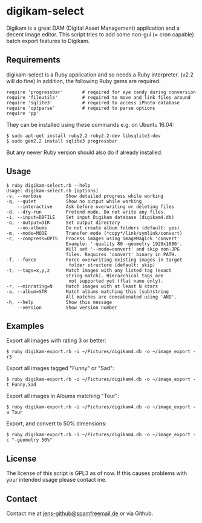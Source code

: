 # digikam-select

Digikam is a great DAM (Digital Asset Management) application and a decent image editor.
This script tries to add some non-gui (= cron capable) batch export features to Digikam.

## Requirements

digikam-select is a Ruby application and so needs a Ruby interpreter. (v2.2 will do fine)
In addition, the following Ruby gems are required.

    require 'progressbar'       # required for eye candy during conversion
    require 'fileutils'         # required to move and link files around
    require 'sqlite3'           # required to access iPhoto database
    require 'optparse'          # required to parse options
    require 'pp'

They can be installed using these commands e.g. on Ubuntu 16.04:

    $ sudo apt-get install ruby2.2 ruby2.2-dev libsqlite3-dev
    $ sudo gem2.2 install sqlite3 progressbar

But any newer Ruby version should also do if already installed.

## Usage

    $ ruby digikam-select.rb --help
    Usage: digikam-select.rb [options]
    -v, --verbose         Show detailed progress while working
    -q, --quiet           Show no output while working
        --interactive     Ask before overwriting or deleting files
    -d, --dry-run         Pretend mode. Do not write any files.
    -i, --input=DBFILE    Set input Digikam database (digikam4.db)
    -o, --output=DIR      Set output directory
        --no-albums       Do not create album folders (default: yes)
    -m, --mode=MODE       Transfer mode (*copy*/link/symlink/convert)
    -c, --compress=OPTS   Process images using imageMagick 'convert'
                          Example: '-quality 80 -geometry 1920x1080'.
                          Will set '--mode=convert' and skip non-JPG
                          files. Requires 'convert' binary in PATH.
    -f, --force           Force overwriting existing images in target
                           folder structure (default: skip)
    -t, --tags=x,y,z      Match images with any listed tag (exact
                          string match). Hierarchical tags are
                           not supported yet (flat name only).
    -r, --minrating=N     Match images with at least N stars
    -a, --album=STR       Match albums matching this (sub)string
                          All matches are concatenated using 'AND'.
    -h, --help            Show this message
        --version         Show version number

## Examples

Export all images with rating 3 or better:

    $ ruby digikam-export.rb -i ~/Pictures/digikam4.db -o ~/image_export -r3
    
Export all images tagged "Funny" or "Sad":

    $ ruby digikam-export.rb -i ~/Pictures/digikam4.db -o ~/image_export -t Funny,Sad
    
Export all images in Albums matching "Tour":

    $ ruby digikam-export.rb -i ~/Pictures/digikam4.db -o ~/image_export -a Tour
    
Export, and convert to 50% dimensions:

    $ ruby digikam-export.rb -i ~/Pictures/digikam4.db -o ~/image_export -c "-geometry 50%"
    

## License
The license of this script is GPL3 as of now. If this causes problems with your intended usage please contact me.

## Contact
Contact me at jens-github@spamfreemail.de or via Github.
